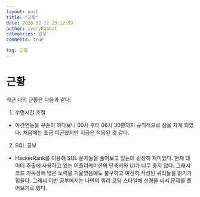 ```yaml
---
layout: post
title: "근황"
date: 2020-02-17 23:12:59
author: ivoryRabbit
categories: 일상
comments: true

tag: 근황
---
```


# 근황

최근 나의 근황은 다음과 같다.

1. 수면시간 조절
  - 야간연등을 꾸준히 하다보니 00시 부터 06시 30분까지 규칙적으로 잠을 자게 되었다. 처음에는 조금 피곤했지만 지금은 적응된 것 같다.

2. SQL 공부
  - HackerRank를 이용해 SQL 문제들을 풀어보고 있는데 굉장히 재미있다. 현재 데이터 추출에 사용하고 있는 어플리케이션의 단축키와 UI가 너무 좋지 않다. 그래서 코드 가독성에 많은 노력을 기울였음에도 불구하고 여전히 작성된 쿼리들을 읽기가 힘들다. 그래서 이번 공부에서는 나만의 쿼리 코딩 스타일에 신경을 써서 문제를 풀어보기로 했다.
